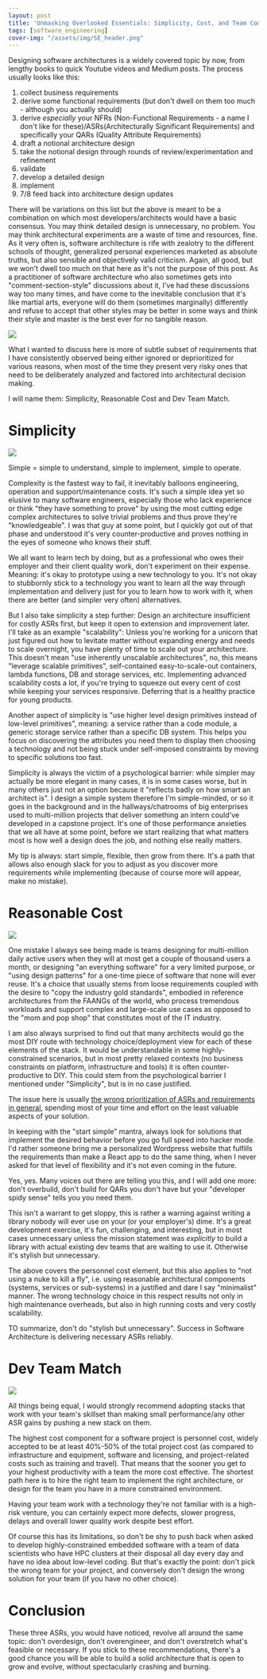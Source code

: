 ```yaml
---
layout: post
title: 'Unmasking Overlooked Essentials: Simplicity, Cost, and Team Compatibility in Software Architecture'
tags: [software_engineering]
cover-img: "/assets/img/SE_header.png"
---
```

Designing software architectures is a widely covered topic by now, from lengthy books to quick Youtube videos and Medium posts. The process usually looks like this:

1. collect business requirements
2. derive some functional requirements (but don't dwell on them too much - although you actually should)
3. derive *especially* your NFRs (Non-Functional Requirements - a name I don't like for these)/ASRs(Architecturally Significant Requirements) and specifically your QARs (Quality Attribute Requirements)
4. draft a notional architecture design
5. take the notional design through rounds of review/experimentation and refinement
6. validate
7. develop a detailed design
8. implement
9. 7/8 feed back into architecture design updates

There will be variations on this list but the above is meant to be a combination on which most developers/architects would have a basic consensus. You may think detailed design is unnecessary, no problem. You may think architectural experiments are a waste of time and resources, fine. As it very often is, software architecture is rife with zealotry to the different schools of thought, generalized personal experiences marketed as absolute truths, but also sensible and objectively valid criticism. Again, all good, but we won't dwell too much on that here as it's not the purpose of this post. As a practitioner of software architecture who also sometimes gets into "comment-section-style" discussions about it, I've had these discussions way too many times, and have come to the inevitable conclusion that it's like martial arts, everyone will do them (sometimes marginally) differently and refuse to accept that other styles may be better in some ways and think their style and master is the best ever for no tangible reason.

![](/assets/img/HiddenASRs/zushi_osu.jpg)

What I wanted to discuss here is more of subtle subset of requirements that I have consistently observed being either ignored or deprioritized for various reasons, when most of the time they present very risky ones that need to be deliberately analyzed and factored into architectural decision making.

I will name them: Simplicity, Reasonable Cost and Dev Team Match.

# Simplicity

![](/assets/img/HiddenASRs/complex_machine.png)

Simple = simple to understand, simple to implement, simple to operate.

Complexity is the fastest way to fail, it inevitably balloons engineering, operation and support/maintenance costs. It's such a simple idea yet so elusive to many software engineers, especially those who lack experience or think "they have something to prove" by using the most cutting edge complex architectures to solve trivial problems and thus prove they're "knowledgeable". I was that guy at some point, but I quickly got out of that phase and understood it's very counter-productive and proves nothing in the eyes of someone who knows their stuff.

We all want to learn tech by doing, but as a professional who owes their employer and their client quality work, don't experiment on their expense. Meaning: it's okay to prototype using a new technology to you. It's not okay to stubbornly stick to a technology you want to learn all the way through implementation and delivery just for you to learn how to work with it, when there are better (and simpler very often) alternatives.

But I also take simplicity a step further: Design an architecture insufficient for costly ASRs first, but keep it open to extension and improvement later. I'll take as an example "scalability": Unless you're working for a unicorn that just figured out how to levitate matter without expanding energy and needs to scale overnight, you have plenty of time to scale out your architecture. This doesn't mean "use inherently unscalable architectures", no, this means "leverage scalable primitives", self-contained easy-to-scale-out containers, lambda functions, DB and storage services, etc. Implementing advanced scalability costs a lot, if you're trying to squeeze out every cent of cost while keeping your services responsive. Deferring that is a healthy practice for young products.

Another aspect of simplicity is "use higher level design primitives instead of low-level primitives", meaning: a service rather than a code module, a generic storage service rather than a specific DB system. This helps you focus on discovering the attributes you need them to display then choosing a technology and not being stuck under self-imposed constraints by moving to specific solutions too fast.

Simplicity is always the victim of a psychological barrier: while simpler may actually be more elegant in many cases, it is in some cases worse, but in many others just not an option because it "reflects badly on how smart an architect is". I design a simple system therefore I'm simple-minded, or so it goes in the background and in the hallways/chatrooms of big enterprises used to multi-million projects that deliver something an intern could've developed in a capstone project. It's one of those performance anxieties that we all have at some point, before we start realizing that what matters most is how well a design does the job, and nothing else really matters.

My tip is always: start simple, flexible, then grow from there. It's a path that allows also enough slack for you to adjust as you discover more requirements while implementing (because of course more will appear, make no mistake).

# Reasonable Cost

![](/assets/img/HiddenASRs/time_cost.png)

One mistake I always see being made is teams designing for multi-million daily active users when they will at most get a couple of thousand users a month, or designing "an everything software" for a very limited purpose, or "using design patterns" for a one-time piece of software that none will ever reuse. It's a choice that usually stems from loose requirements coupled with the desire to "copy the industry gold standards", embodied in reference architectures from the FAANGs of the world, who process tremendous workloads and support complex and large-scale use cases as opposed to the "mom and pop shop" that constitutes most of the IT industry.

I am also always surprised to find out that many architects would go the most DIY route with technology choice/deployment view for each of these elements of the stack. It would be understandable in some highly-constrained scenarios, but in most pretty relaxed contexts (no business constraints on platform, infrastructure and tools) it is often counter-productive to DIY. This could stem from the psychological barrier I mentioned under "Simplicity", but is in no case justified.

The issue here is usually <u>the wrong prioritization of ASRs and requirements in general</u>, spending most of your time and effort on the least valuable aspects of your solution.

In keeping with the "start simple" mantra, always look for solutions that implement the desired behavior before you go full speed into hacker mode. I'd rather someone bring me a personalized Wordpress website that fulfills the requirements than make a React app to do the same thing, when I never asked for that level of flexibility and it's not even coming in the future.

Yes, yes. Many voices out there are telling you this, and I will add one more: don't overbuild, don't build for QARs you don't have but your "developer spidy sense" tells you you need them.

This isn't a warrant to get sloppy, this is rather a warning against writing a library nobody will ever use on your (or your employer's) dime. It's a great development exercise, it's fun, challenging, and interesting, but in most cases unnecessary unless the mission statement was *explicitly* to build a library with actual existing dev teams that are waiting to use it. Otherwise it's stylish but unnecessary.

The above covers the personnel cost element, but this also applies to "not using a nuke to kill a fly", i.e. using reasonable architectural components (systems, services or sub-systems) in a justified and dare I say "minimalist" manner. The wrong technology choice in this respect results not only in high maintenance overheads, but also in high running costs and very costly scalability.

TO summarize, don't do "stylish but unnecessary". Success in Software Architecture is delivering necessary ASRs reliably.

# Dev Team Match

![](/assets/img/HiddenASRs/right_tool.png)

All things being equal, I would strongly recommend adopting stacks that work with your team's skillset than making small performance/any other ASR gains by pushing a new stack on them.

The highest cost component for a software project is personnel cost, widely accepted to be at least 40%-50% of the total project cost (as compared to infrastructure and equipment, software and licensing, and project-related costs such as training and travel). That means that the sooner you get to your highest productivity with a team the more cost effective. The shortest path here is to hire the right team to implement the right architecture, or design for the team you have in a more constrained environment.

Having your team work with a technology they're not familiar with is a high-risk venture, you can certainly expect more defects, slower progress, delays and overall lower quality work despite best effort.

Of course this has its limitations, so don't be shy to push back when asked to develop highly-constrained embedded software with a team of data scientists who have HPC clusters at their disposal all day every day and have no idea about low-level coding. But that's exactly the point: don't pick the wrong team for your project, and conversely don't design the wrong solution for your team (if you have no other choice).


# Conclusion

These three ASRs, you would have noticed, revolve all around the same topic: don't overdesign, don't overengineer, and don't overstretch what's feasible or necessary. If you stick to these recommendations, there's a good chance you will be able to build a solid architecture that is open to grow and evolve, without spectacularly crashing and burning.